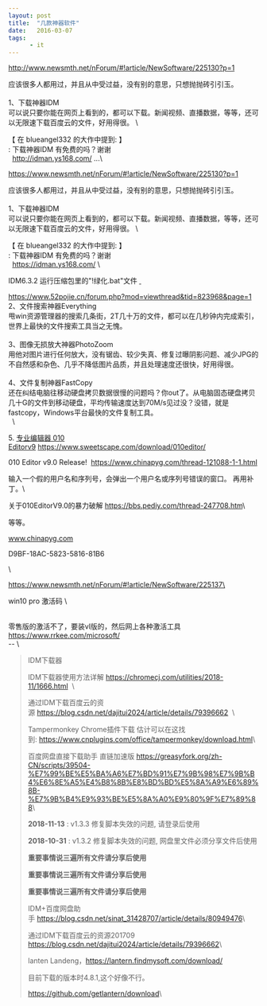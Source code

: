 ```yaml
---
layout: post
title:  "几款神器软件"
date:   2016-03-07
tags:
      - it
---
```


http://www.newsmth.net/nForum/#!article/NewSoftware/225130?p=1

应该很多人都用过，并且从中受过益，没有别的意思，只想抛抛砖引引玉。 \
  \
1、下载神器IDM\
可以说只要你能在网页上看到的，都可以下载。新闻视频、直播数据，等等，还可以无限速下载百度云的文件，好用得很。 \

【 在 blueangel332 的大作中提到: 】 \
: 下载神器IDM 有免费的吗？谢谢 \
  <http://idman.ys168.com/> \...\

https://www.newsmth.net/nForum/#!article/NewSoftware/225130?p=1

应该很多人都用过，并且从中受过益，没有别的意思，只想抛抛砖引引玉。 \
  \
1、下载神器IDM\
可以说只要你能在网页上看到的，都可以下载。新闻视频、直播数据，等等，还可以无限速下载百度云的文件，好用得很。 \

【 在 blueangel332 的大作中提到: 】 \
: 下载神器IDM 有免费的吗？谢谢 \
  <https://idman.ys168.com/> \

IDM6.3.2 运行压缩包里的\"!绿化.bat\"文件 [ \
](https://www.52pojie.cn/forum.php?mod=viewthread&tid=823968&page=1)

<https://www.52pojie.cn/forum.php?mod=viewthread&tid=823968&page=1>\
2、文件搜索神器Everything\
甩win资源管理器的搜索几条街，2T几十万的文件，都可以在几秒钟内完成索引，世界上最快的文件搜索工具当之无愧。 \
  \
3、图像无损放大神器PhotoZoom\
用他对图片进行任何放大，没有锯齿、较少失真、修复过曝阴影问题、减少JPG的不自然感和杂色、几乎不降低图片品质，并且处理速度还很快，好用得很。 \
  \
4、文件复制神器FastCopy\
还在纠结电脑往移动硬盘拷贝数据很慢的问题吗？你out了。从电脑固态硬盘拷贝几十G的文件到移动硬盘，平均传输速度达到70M/s见过没？没错，就是fastcopy，Windows平台最快的文件复制工具。 \
  \

5. [专业编辑器 010
Editorv9](https://www.baidu.com/link?url=a-u_0Bz3KT1zjWbQMypw5VxUSxuW6G4RMFXKlMBPyCrIDJ7WwDOTlIMhBBbahLB-) <https://www.sweetscape.com/download/010editor/>

010 Editor v9.0
Release!  <https://www.chinapyg.com/thread-121088-1-1.html>

输入一个假的用户名和序列号，会弹出一个用户名或序列号错误的窗口。 再用补丁。\

关于010EditorV9.0的暴力破解 <https://bbs.pediy.com/thread-247708.htm>\

等等。 

www.chinapyg.com

D9BF-18AC-5823-5816-81B6

\

https://www.newsmth.net/nForum/#!article/NewSoftware/225137\

win10 pro 激活码 \

\
零售版的激活不了，要装vl版的，然后网上各种激活工具<https://www.rrkee.com/microsoft/> \
\-- \

> IDM下载器
>
> IDM下载器使用方法详解 <https://chromecj.com/utilities/2018-11/1666.html>  \
>
> 通过IDM下载百度云的资源 <https://blog.csdn.net/dajitui2024/article/details/79396662>  \
>
> Tampermonkey
> Chrome插件下载 估计可以在这找到: <https://www.cnplugins.com/office/tampermonkey/download.html>\
>
> 百度网盘直接下载助手 直链加速版 <https://greasyfork.org/zh-CN/scripts/39504-%E7%99%BE%E5%BA%A6%E7%BD%91%E7%9B%98%E7%9B%B4%E6%8E%A5%E4%B8%8B%E8%BD%BD%E5%8A%A9%E6%89%8B-%E7%9B%B4%E9%93%BE%E5%8A%A0%E9%80%9F%E7%89%88>\
>
> **2018-11-13** : v1.3.3 修复脚本失效的问题, 请登录后使用
>
> **2018-10-31** : v1.3.2
> 修复脚本失效的问题, 网盘里文件必须分享文件后使用
>
> **重要事情说三遍所有文件请分享后使用**
>
> **重要事情说三遍所有文件请分享后使用**
>
> **重要事情说三遍所有文件请分享后使用**
>
> IDM+百度网盘助手 <https://blog.csdn.net/sinat_31428707/article/details/80949476>\
>
> 通过IDM下载百度云的资源201709
> <https://blog.csdn.net/dajitui2024/article/details/79396662>\
>
> lanten Landeng，<https://lantern.findmysoft.com/download/> 
>
> 目前下载的版本时4.8.1,这个好像不行。
>
> <https://github.com/getlantern/download>\
>
